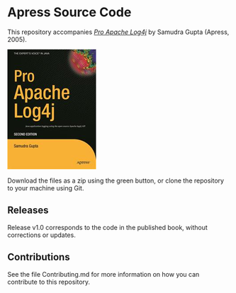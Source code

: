 # Apress Source Code

This repository accompanies [*Pro Apache Log4j*](http://www.apress.com/9781590594995) by Samudra Gupta (Apress, 2005).

![Cover image](9781590594995.jpg)

Download the files as a zip using the green button, or clone the repository to your machine using Git.

## Releases

Release v1.0 corresponds to the code in the published book, without corrections or updates.

## Contributions

See the file Contributing.md for more information on how you can contribute to this repository.
